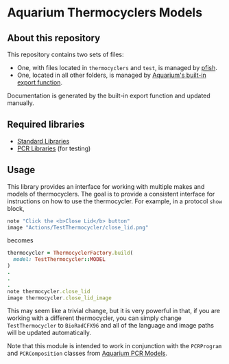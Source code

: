 # Aquarium Thermocyclers Models

## About this repository 
This repository contains two sets of files:
- One, with files located in `thermocyclers` and `test`, is managed by [pfish](https://github.com/klavinslab/pfish).
- One, located in all other folders, is managed by [Aquarium's built-in export function](https://www.aquarium.bio/?category=Community&content=Exporting). 

Documentation is generated by the built-in export function and updated manually.

## Required libraries
* [Standard Libraries](https://github.com/klavinslab/standard-libraries)
* [PCR Libraries](https://github.com/dvnstrcklnd/aq-pcr-models) (for testing)

## Usage

This library provides an interface for working with multiple makes and models of thermocyclers. The goal is to provide a consistent interface for instructions on how to use the thermocycler. For example, in a protocol `show` block,
```ruby
note "Click the <b>Close Lid</b> button"
image "Actions/TestThermocycler/close_lid.png" 
```
becomes
```ruby
thermocycler = ThermocyclerFactory.build(
  model: TestThermocycler::MODEL
)
.
.
.
note thermocycler.close_lid
image thermocycler.close_lid_image
```
This may seem like a trivial change, but it is very powerful in that, if you are working with a different thermocycler, you can simply change `TestThermocycler` to `BioRadCFX96` and all of the language and image paths will be updated automatically.

Note that this module is intended to work in conjunction with the `PCRProgram` and `PCRComposition` classes from [Aquarium PCR Models](https://github.com/dvnstrcklnd/aq-pcr-models).
